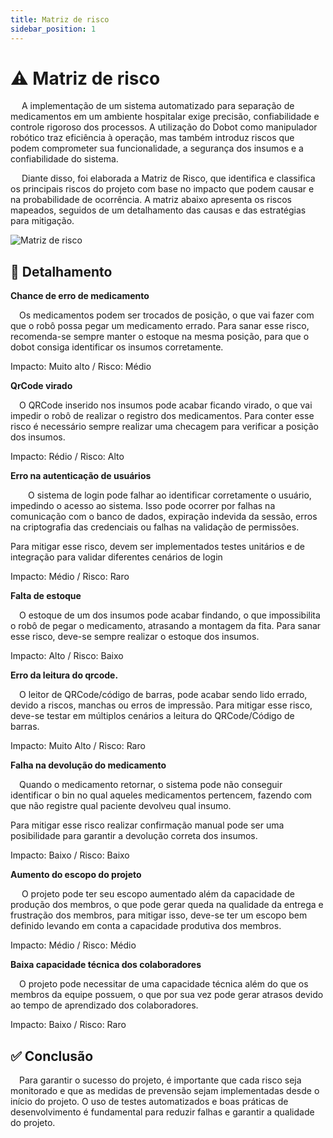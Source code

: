 ```yaml
---
title: Matriz de risco
sidebar_position: 1
---
```


# ⚠️ Matriz de risco 

&emsp; A implementação de um sistema automatizado para separação de medicamentos em um ambiente hospitalar exige precisão, confiabilidade e controle rigoroso dos processos. A utilização do Dobot como manipulador robótico traz eficiência à operação, mas também introduz riscos que podem comprometer sua funcionalidade, a segurança dos insumos e a confiabilidade do sistema.

&emsp; Diante disso, foi elaborada a Matriz de Risco, que identifica e classifica os principais riscos do projeto com base no impacto que podem causar e na probabilidade de ocorrência. A matriz abaixo apresenta os riscos mapeados, seguidos de um detalhamento das causas e das estratégias para mitigação.

<img src="../img/matriz-Risco.png" alt="Matriz de risco" />

## 📝 Detalhamento

 **Chance de erro de medicamento**

 &emsp;Os medicamentos podem ser trocados de posição, o que vai fazer com que o robô possa pegar um medicamento errado.
Para sanar esse risco, recomenda-se sempre manter o estoque na mesma posição, para que o dobot consiga identificar os insumos corretamente. 

Impacto: Muito alto / Risco: Médio 

**QrCode virado**

 &emsp;O QRCode inserido nos insumos pode acabar ficando virado, o que vai impedir o robô de realizar o registro dos medicamentos.
Para conter esse risco é necessário sempre realizar uma checagem para verificar a posição dos insumos.

Impacto: Rédio / Risco: Alto

**Erro na autenticação de usuários**

 &emsp;O sistema de login pode falhar ao identificar corretamente o usuário, impedindo o acesso ao sistema. Isso pode ocorrer por falhas na comunicação com o banco de dados, expiração indevida da sessão, erros na criptografia das credenciais ou falhas na validação de permissões.

Para mitigar esse risco, devem ser implementados testes unitários e de integração para validar diferentes cenários de login
 
Impacto: Médio / Risco: Raro

 **Falta de estoque**

  &emsp;O estoque de um dos insumos pode acabar findando, o que impossibilita o robô de pegar o medicamento, atrasando a montagem da fita. Para sanar esse risco, deve-se sempre realizar o estoque dos insumos.
 
 Impacto: Alto / Risco: Baixo

 **Erro da leitura do qrcode.**

 &emsp;O leitor de QRCode/código de barras, pode acabar sendo lido errado, devido a riscos, manchas ou erros de impressão. Para mitigar esse risco, deve-se testar em múltiplos cenários a leitura do QRCode/Código de barras.

 Impacto: Muito Alto / Risco: Raro

**Falha na devolução do medicamento**

&emsp;Quando o medicamento retornar, o sistema pode não conseguir identificar o bin no qual aqueles medicamentos pertencem, fazendo com que não registre qual paciente devolveu qual insumo.

Para mitigar esse risco realizar confirmação manual pode ser uma posibilidade para garantir a devolução correta dos insumos.

Impacto: Baixo / Risco: Baixo

**Aumento do escopo do projeto**

&emsp; O projeto pode ter seu escopo aumentado além da capacidade de produção dos membros, o que pode gerar queda na qualidade da entrega e frustração dos membros, para mitigar isso, deve-se ter um escopo bem definido levando em conta a capacidade produtiva dos membros.

Impacto: Médio / Risco: Médio

**Baixa capacidade técnica dos colaboradores**

&emsp;O projeto pode necessitar de uma capacidade técnica além do que os membros da equipe possuem, o que por sua vez pode gerar atrasos devido ao tempo de aprendizado dos colaboradores.

Impacto: Baixo / Risco: Raro

## ✅ Conclusão
&emsp;Para garantir o sucesso do projeto, é importante que cada risco seja monitorado e que as medidas de prevensão sejam implementadas desde o início do projeto. O uso de testes automatizados e boas práticas de desenvolvimento é fundamental para reduzir falhas e garantir a qualidade do projeto.